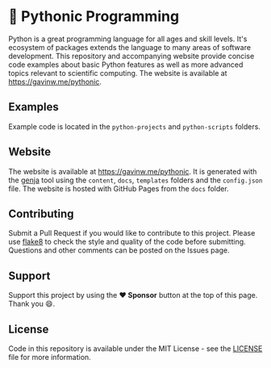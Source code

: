 # :snake: Pythonic Programming

Python is a great programming language for all ages and skill levels. It's ecosystem of packages extends the language to many areas of software development. This repository and accompanying website provide concise code examples about basic Python features as well as more advanced topics relevant to scientific computing. The website is available at https://gavinw.me/pythonic.

## Examples

Example code is located in the `python-projects` and `python-scripts` folders.

## Website

The website is available at https://gavinw.me/pythonic. It is generated with the [genja](https://github.com/wigging/genja) tool using the `content`, `docs`, `templates` folders and the `config.json` file. The website is hosted with GitHub Pages from the `docs` folder.

## Contributing

Submit a Pull Request if you would like to contribute to this project. Please use [flake8](https://github.com/PyCQA/flake8) to check the style and quality of the code before submitting. Questions and other comments can be posted on the Issues page.

## Support

Support this project by using the **:heart: Sponsor** button at the top of this page. Thank you :smile:.

## License

Code in this repository is available under the MIT License - see the [LICENSE](LICENSE.md) file for more information.
